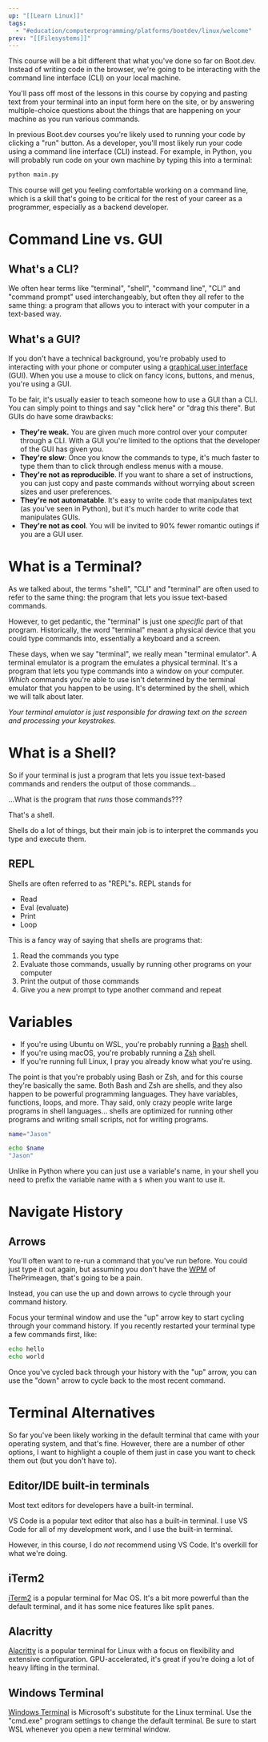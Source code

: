 ```yaml
---
up: "[[Learn Linux]]"
tags:
  - "#education/computerprogramming/platforms/bootdev/linux/welcome"
prev: "[[Filesystems]]"
---
```



This course will be a bit different that what you've done so far on Boot.dev. Instead of writing code in the browser, we're going to be interacting with the command line interface (CLI) on your local machine.

You'll pass off most of the lessons in this course by copying and pasting text from your terminal into an input form here on the site, or by answering multiple-choice questions about the things that are happening on your machine as you run various commands. 

In previous Boot.dev courses you're likely used to running your code by clicking a "run" button. As a developer, you'll most likely run your code using a command line interface (CLI) instead. For example, in Python, you will probably run code on your own machine by typing this into a terminal:

```bash
python main.py
```

This course will get you feeling comfortable working on a command line, which is a skill that's going to be critical for the rest of your career as a programmer, especially as a backend developer.
# Command Line vs. GUI
## What's a CLI?

We often hear terms like "terminal", "shell", "command line", "CLI" and "command prompt" used interchangeably, but often they all refer to the same thing: a program that allows you to interact with your computer in a text-based way. 
## What's a GUI?

If you don't have a technical background, you're probably used to interacting with your phone or computer using a [graphical user interface](https://en.wikipedia.org/wiki/Graphical_user_interface) (GUI). When you use a mouse to click on fancy icons, buttons, and menus, you're using a GUI.

To be fair, it's usually easier to teach someone how to use a GUI than a CLI. You can simply point to things and say "click here" or "drag this there". But GUIs do have some drawbacks:

- **They're weak.** You are given much more control over your computer through a CLI. With a GUI you're limited to the options that the developer of the GUI has given you.
- **They're slow**: Once you know the commands to type, it's much faster to type them than to click through endless menus with a mouse.
- **They're not as reproducible**. If you want to share a set of instructions, you can just copy and paste commands without worrying about screen sizes and user preferences. 
- **They're not automatable**. It's easy to write code that manipulates text (as you've seen in Python), but it's much harder to write code that manipulates GUIs.
- **They're not as cool**. You will be invited to 90% fewer romantic outings if you are a GUI user.
# What is a Terminal?

As we talked about, the terms "shell", "CLI" and "terminal" are often used to refer to the same thing: the program that lets you issue text-based commands. 

However, to get pedantic, the "terminal" is just one *specific* part of that program. Historically, the word "terminal" meant a physical device that you could type commands into, essentially a keyboard and a screen.

These days, when we say "terminal", we really mean "terminal emulator". A terminal emulator is a program the emulates a physical terminal. It's a program that lets you type commands into a window on your computer. *Which* commands you're able to use isn't determined by the terminal emulator that you happen to be using. It's determined by the shell, which we will talk about later. 

_Your terminal emulator is just responsible for drawing text on the screen and processing your keystrokes._
# What is a Shell?

So if your terminal is just a program that lets you issue text-based commands and renders the output of those commands...

...What is the program that _runs_ those commands???

That's a shell.

Shells do a lot of things, but their main job is to interpret the commands you type and execute them.
## REPL

Shells are often referred to as "REPL"s. REPL stands for

- Read
- Eval (evaluate)
- Print
- Loop

This is a fancy way of saying that shells are programs that:

1. Read the commands you type
2. Evaluate those commands, usually by running other programs on your computer
3. Print the output of those commands
4. Give you a new prompt to type another command and repeat
# Variables

- If you're using Ubuntu on WSL, you're probably running a [Bash](https://en.wikipedia.org/wiki/Bash_(Unix_shell)) shell.
- If you're using macOS, you're probably running a [Zsh](https://en.wikipedia.org/wiki/Z_shell) shell.
- If you're running full Linux, I pray you already know what you're using.

The point is that you're probably using Bash or Zsh, and for this course they're basically the same. Both Bash and Zsh are shells, and they also happen to be powerful programming languages. They have variables, functions, loops, and more. Thay said, only crazy people write large programs in shell languages... shells are optimized for running other programs and writing small scripts, not for writing programs. 

```bash
name="Jason"
```

```bash
echo $name
"Jason"
```

Unlike in Python where you can just use a variable's name, in your shell you need to prefix the variable name with a `$` when you want to use it. 
# Navigate History

## Arrows

You'll often want to re-run a command that you've run before. You could just type it out again, but assuming you don't have the [WPM](https://en.wikipedia.org/wiki/Words_per_minute) of ThePrimeagen, that's going to be a pain.

Instead, you can use the up and down arrows to cycle through your command history.

Focus your terminal window and use the "up" arrow key to start cycling through your command history. If you recently restarted your terminal type a few commands first, like:

```bash
echo hello
echo world
```

Once you've cycled back through your history with the "up" arrow, you can use the "down" arrow to cycle back to the most recent command.
# Terminal Alternatives

So far you've been likely working in the default terminal that came with your operating system, and that's fine. However, there are a number of other options, I want to highlight a couple of them just in case you want to check them out (but you don't have to).
## Editor/IDE built-in terminals

Most text editors for developers have a built-in terminal.

VS Code is a popular text editor that also has a built-in terminal. I use VS Code for all of my development work, and I use the built-in terminal.

However, in this course, I do _not_ recommend using VS Code. It's overkill for what we're doing.
## iTerm2

[iTerm2](https://iterm2.com/) is a popular terminal for Mac OS. It's a bit more powerful than the default terminal, and it has some nice features like split panes.
## Alacritty

[Alacritty](https://github.com/alacritty/alacritty) is a popular terminal for Linux with a focus on flexibility and extensive configuration. GPU-accelerated, it's great if you're doing a lot of heavy lifting in the terminal.
## Windows Terminal

[Windows Terminal](https://apps.microsoft.com/detail/9N0DX20HK701?rtc=1&hl=en-us&gl=US) is Microsoft's substitute for the Linux terminal. Use the "cmd.exe" program settings to change the default terminal. Be sure to start WSL whenever you open a new terminal window.